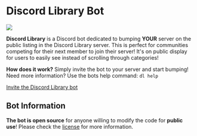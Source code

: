 # Discord Library Bot

[<img src="https://discordapp.com/api/guilds/386936033096237066/widget.png?style=banner2">](https://discord.gg/achfbu4)

**Discord Library** is a Discord bot dedicated to bumping **YOUR** server on the public listing in the Discord Library server. 
This is perfect for communities competing for their next member to join their server! It's on public display for users to easily see instead of scrolling through categories! 

**How does it work?** Simply invite the bot to your server and start bumping! 
Need more information? Use the bots help command: `dl help`

[Invite the Discord Library bot](https://discordapp.com/api/oauth2/authorize?client_id=402185785882705920&permissions=1&scope=bot)

## Bot Information
**The bot is open source** for anyone willing to modify the code for **public use**! 
Please check the [license](https://github.com/Deivedux/Discord-Library/blob/master/license.md) for more information.

